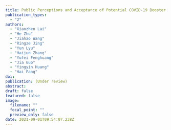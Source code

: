 ```yaml
---
title: Public Perceptions and Acceptance of Potential COVID-19 Booster Vaccination in China
publication_types:
  - "2"
authors:
  - "Xiaozhen Lai"
  - "He Zhu" 
  - "Jiahao Wang"
  - "Ringze Jing"
  - "Yun Lyu"
  - "Haijun Zhang"
  - "Yufei Fenghuang"
  - "Jia Guo"
  - "Yingyin Huang"
  - "Hai Fang"
doi: 
publication: (Under review)
abstract: 
draft: false
featured: false
image:
  filename: ""
  focal_point: ""
  preview_only: false
date: 2021-09-01T09:54:07.238Z
---
```

